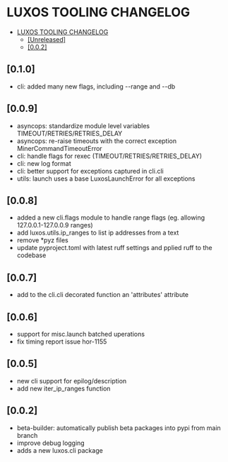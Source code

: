 # LUXOS TOOLING CHANGELOG

- [LUXOS TOOLING CHANGELOG](#luxos-tooling-changelog)
  - [\[Unreleased\]](#unreleased)
  - [\[0.0.2\]](#0.0.2)

<!--
All notable changes to this project will be documented in this file.
Please, use the format:

## [Unreleased]

 - <module>: short description

-->

## [0.1.0]

- cli: added many new flags, including --range and --db


## [0.0.9]

- asyncops: standardize module level variables TIMEOUT/RETRIES/RETRIES_DELAY
- asyncops: re-raise timeouts with the correct exception MinerCommandTimeoutError
- cli: handle flags for rexec (TIMEOUT/RETRIES/RETRIES_DELAY)
- cli: new log format
- cli: better support for exceptions captured in cli.cli
- utils: launch uses a base LuxosLaunchError for all exceptions


## [0.0.8]

- added a new cli.flags module to handle range flags (eg. allowing 127.0.0.1-127.0.0.9 ranges)
- add luxos.utils.ip_ranges to list ip addresses from a text
- remove *pyz files
- update pyproject.toml with latest ruff settings and pplied ruff to the codebase


## [0.0.7]

- add to the cli.cli decorated function an 'attributes' attribute


## [0.0.6]

- support for misc.launch batched uperations
- fix timing report issue hor-1155

## [0.0.5]

- new cli support for epilog/description
- add new iter_ip_ranges function

## [0.0.2]

- beta-builder: automatically publish beta packages into pypi from main branch
- improve debug logging
- adds a new luxos.cli package
